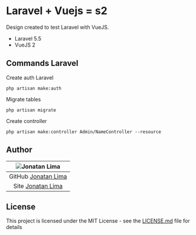 # Laravel + Vuejs = s2

Design created to test Laravel with VueJS.

* Laravel 5.5
* VueJS 2

## Commands Laravel

Create auth Laravel

```unix
php artisan make:auth
```

Migrate tables

```unix
php artisan migrate
```

Create controller

```unix
php artisan make:controller Admin/NameController --resource
```


## Author

| ![Jonatan Lima](https://avatars3.githubusercontent.com/u/9246888?s=400&u=811a19c46d1db0eb97b3167f607e4cbbd0a488ca&v=4&s=)|
|:-------------------------:|
|GitHub  [Jonatan Lima](https://github.com/JonatanLima)  |
|Site  [Jonatan Lima](https://jonatanlima.com/)  |

## License

This project is licensed under the MIT License - see the [LICENSE.md](LICENSE.md) file for details
